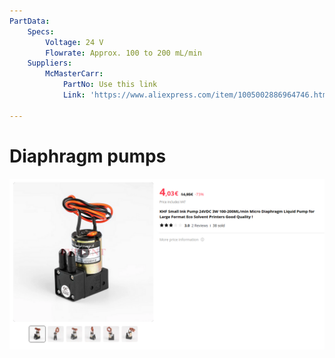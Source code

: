 ```yaml
---
PartData:
    Specs:
        Voltage: 24 V
        Flowrate: Approx. 100 to 200 mL/min
    Suppliers:
        McMasterCarr:
            PartNo: Use this link
            Link: 'https://www.aliexpress.com/item/1005002886964746.html'

---
```


# Diaphragm pumps

![](images/pumps_aliexpress.png)

